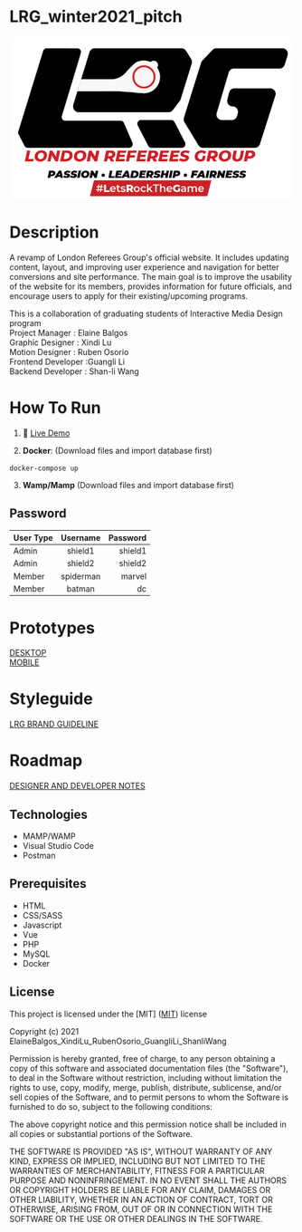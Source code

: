 # LRG_winter2021_pitch
![header image](img/readme.png "London Referees Group")

# Description

A revamp of London Referees Group's official website. It includes updating content, layout, and improving user experience and navigation for better conversions and site performance. The main goal is to improve the usability of the website for its members, provides information for future officials, and encourage users to apply for their existing/upcoming programs.<br>

This is a collaboration of graduating students of Interactive Media Design program<br>
Project Manager : Elaine Balgos<br>
Graphic Designer : Xindi Lu<br>
Motion Designer : Ruben Osorio<br>
Frontend Developer :Guangli Li<br>
Backend Developer : Shan-li Wang <br>

# How To Run

1. :link: [Live Demo](https://londonreferees.com/)

2. **Docker**: (Download files and import database first)

```
docker-compose up
```

3. **Wamp/Mamp** (Download files and import database first)

## Password

| User Type        | Username           | Password  |
| ------------- |:-------------:| -----:|
| Admin  | shield1 | shield1 |
| Admin  | shield2     |   shield2 |
| Member | spiderman      |    marvel |
| Member | batman      |    dc |

# Prototypes

[DESKTOP](https://xd.adobe.com/view/e7c7d666-032d-434f-bef2-5c40cb4fb344-b294/)<br>
[MOBILE](https://xd.adobe.com/view/81a6dcf1-314c-479e-b68a-82c97da11f7a-d4f5/)<br>

# Styleguide

[LRG BRAND GUIDELINE](https://drive.google.com/file/d/1P-iuW2frcjx49tLJFVgmhQHHV8_PRXRL/view?usp=sharing)<br>

# Roadmap

[DESIGNER AND DEVELOPER NOTES](https://docs.google.com/document/d/1dnMzIItQJXBdz44r2DFuqHdKDsmTiPsivwNlWZ1WLjU/edit?usp=sharing)<br>

## Technologies

- MAMP/WAMP
- Visual Studio Code
- Postman

## Prerequisites

- HTML
- CSS/SASS
- Javascript
- Vue
- PHP
- MySQL
- Docker

## License

This project is licensed under the [MIT]
([MIT](https://choosealicense.com/licenses/mit/)) license

Copyright (c) 2021 ElaineBalgos_XindiLu_RubenOsorio_GuangliLi_ShanliWang

Permission is hereby granted, free of charge, to any person obtaining a copy of this software and associated documentation files (the "Software"), to deal in the Software without restriction, including without limitation the rights to use, copy, modify, merge, publish, distribute, sublicense, and/or sell copies of the Software, and to permit persons to whom the Software is furnished to do so, subject to the following conditions:

The above copyright notice and this permission notice shall be included in all copies or substantial portions of the Software.

THE SOFTWARE IS PROVIDED "AS IS", WITHOUT WARRANTY OF ANY KIND, EXPRESS OR IMPLIED, INCLUDING BUT NOT LIMITED TO THE WARRANTIES OF MERCHANTABILITY, FITNESS FOR A PARTICULAR PURPOSE AND NONINFRINGEMENT. IN NO EVENT SHALL THE AUTHORS OR COPYRIGHT HOLDERS BE LIABLE FOR ANY CLAIM, DAMAGES OR OTHER LIABILITY, WHETHER IN AN ACTION OF CONTRACT, TORT OR OTHERWISE, ARISING FROM, OUT OF OR IN CONNECTION WITH THE SOFTWARE OR THE USE OR OTHER DEALINGS IN THE SOFTWARE.
